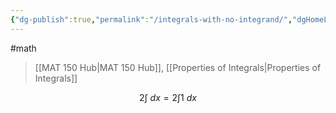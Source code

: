 ```yaml
---
{"dg-publish":true,"permalink":"/integrals-with-no-integrand/","dgHomeLink":true,"dgPassFrontmatter":false}
---
```


#math 
> [[MAT 150 Hub|MAT 150 Hub]], [[Properties of Integrals|Properties of Integrals]]

$$
2\int \ dx = 2 \int 1 \ dx
$$
